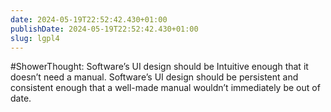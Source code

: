```yaml
---
date: 2024-05-19T22:52:42.430+01:00
publishDate: 2024-05-19T22:52:42.430+01:00
slug: lgpl4
---
```

#ShowerThought:
Software’s UI design should be Intuitive enough that it doesn’t need a manual.
Software’s UI design should be persistent and consistent enough that a well-made manual wouldn’t immediately be out of date.
